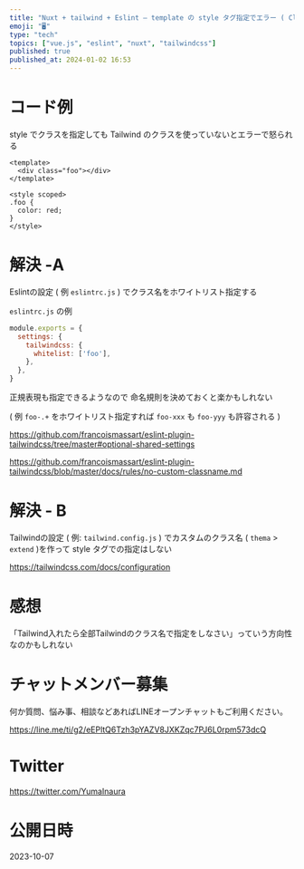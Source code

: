 ```yaml
---
title: "Nuxt + tailwind + Eslint – template の style タグ指定でエラー ( Classname 'foo'"
emoji: "🖥"
type: "tech"
topics: ["vue.js", "eslint", "nuxt", "tailwindcss"]
published: true
published_at: 2024-01-02 16:53
---
```


# コード例

style でクラスを指定しても Tailwind のクラスを使っていないとエラーで怒られる

```vue
<template>
  <div class="foo"></div>
</template>

<style scoped>
.foo {
  color: red;
}
</style>
```

# 解決 -A

Eslintの設定 ( 例 `eslintrc.js` ) でクラス名をホワイトリスト指定する


`eslintrc.js` の例

```js
module.exports = {
  settings: {
    tailwindcss: {
      whitelist: ['foo'],
    },
  },
}
```

正規表現も指定できるようなので
命名規則を決めておくと楽かもしれない

 ( 例 `foo-.+` をホワイトリスト指定すれば `foo-xxx` も `foo-yyy` も許容される )



https://github.com/francoismassart/eslint-plugin-tailwindcss/tree/master#optional-shared-settings

https://github.com/francoismassart/eslint-plugin-tailwindcss/blob/master/docs/rules/no-custom-classname.md

# 解決 - B

Tailwindの設定 ( 例: `tailwind.config.js`  ) でカスタムのクラス名 ( `thema` > `extend`  )を作って style タグでの指定はしない

https://tailwindcss.com/docs/configuration

# 感想

「Tailwind入れたら全部Tailwindのクラス名で指定をしなさい」っていう方向性なのかもしれない

# チャットメンバー募集


何か質問、悩み事、相談などあればLINEオープンチャットもご利用ください。

https://line.me/ti/g2/eEPltQ6Tzh3pYAZV8JXKZqc7PJ6L0rpm573dcQ


# Twitter

https://twitter.com/YumaInaura



# 公開日時

2023-10-07
